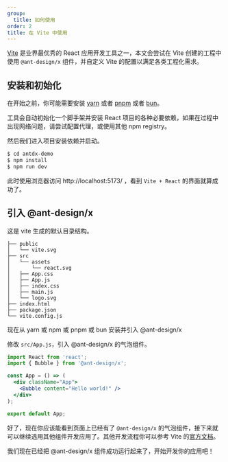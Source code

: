 ```yaml
---
group:
  title: 如何使用
order: 2
title: 在 Vite 中使用
---
```


[Vite](https://cn.vitejs.dev/) 是业界最优秀的 React 应用开发工具之一，本文会尝试在 Vite 创建的工程中使用 `@ant-design/x` 组件，并自定义 Vite 的配置以满足各类工程化需求。

## 安装和初始化

在开始之前，你可能需要安装 [yarn](https://github.com/yarnpkg/yarn/) 或者 [pnpm](https://pnpm.io/zh/) 或者 [bun](https://bun.sh/)。

<InstallDependencies npm='$ npm create vite antdx-demo' yarn='$ yarn create vite antdx-demo' pnpm='$ pnpm create vite antdx-demo' bun='$ bun create vite antdx-demo'></InstallDependencies>

工具会自动初始化一个脚手架并安装 React 项目的各种必要依赖，如果在过程中出现网络问题，请尝试配置代理，或使用其他 npm registry。

然后我们进入项目安装依赖并启动。

```bash
$ cd antdx-demo
$ npm install
$ npm run dev
```

此时使用浏览器访问 http://localhost:5173/ ，看到 `Vite + React` 的界面就算成功了。

## 引入 @ant-design/x

这是 vite 生成的默认目录结构。

```
├── public
│   └── vite.svg
├── src
│   └── assets
│       └── react.svg
│   ├── App.css
│   ├── App.js
│   ├── index.css
│   ├── main.js
│   └── logo.svg
├── index.html
├── package.json
└── vite.config.js
```

现在从 yarn 或 npm 或 pnpm 或 bun 安装并引入 @ant-design/x

<InstallDependencies npm='$ npm install @ant-design/x --save' yarn='$ yarn add @ant-design/x' pnpm='$ pnpm install @ant-design/x --save' bun='$ bun add @ant-design/x'></InstallDependencies>

修改 `src/App.js`，引入 @ant-design/x 的气泡组件。

```jsx
import React from 'react';
import { Bubble } from '@ant-design/x';

const App = () => (
  <div className="App">
    <Bubble content="Hello world!" />
  </div>
);

export default App;
```

好了，现在你应该能看到页面上已经有了 `@ant-design/x` 的气泡组件，接下来就可以继续选用其他组件开发应用了。其他开发流程你可以参考 Vite 的[官方文档](https://cn.vitejs.dev/)。

我们现在已经把 @ant-design/x 组件成功运行起来了，开始开发你的应用吧！
